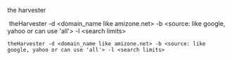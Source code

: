 the harvester

 theHarvester -d &lt;domain_name like amizone.net&gt; -b &lt;source: like google, yahoo or can use 'all'&gt; -l &lt;search limits&gt;
 
 ```Linux
 theHarvester -d <domain_name like amizone.net> -b <source: like google, yahoo or can use 'all'> -l <search limits>
 ```
 
